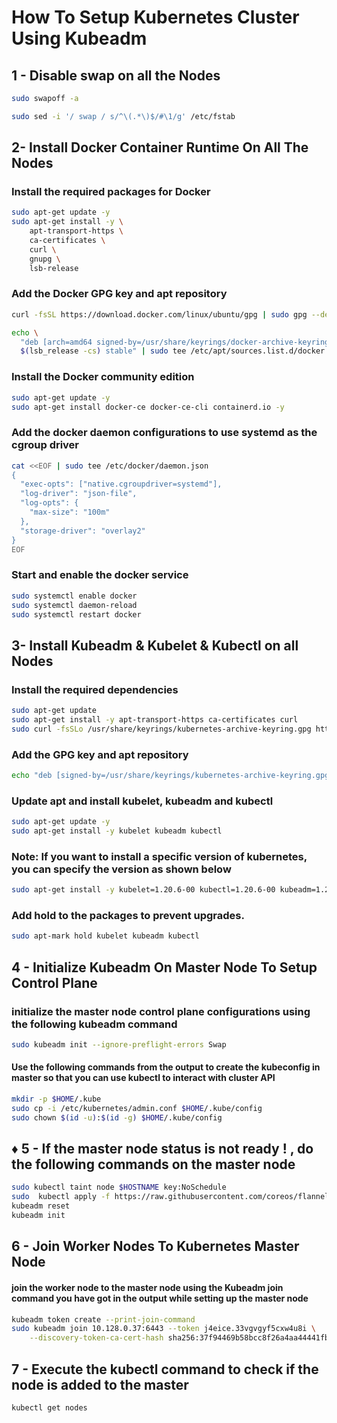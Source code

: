 # How To Setup Kubernetes Cluster Using Kubeadm

## 1 - Disable swap on all the Nodes</h3>

```bash
sudo swapoff -a

sudo sed -i '/ swap / s/^\(.*\)$/#\1/g' /etc/fstab
```

## 2- Install Docker Container Runtime On All The Nodes

### Install the required packages for Docker 
``` bash
sudo apt-get update -y
sudo apt-get install -y \
    apt-transport-https \
    ca-certificates \
    curl \
    gnupg \
    lsb-release
```
### Add the Docker GPG key and apt repository

``` bash
curl -fsSL https://download.docker.com/linux/ubuntu/gpg | sudo gpg --dearmor -o /usr/share/keyrings/docker-archive-keyring.gpg

echo \
  "deb [arch=amd64 signed-by=/usr/share/keyrings/docker-archive-keyring.gpg] https://download.docker.com/linux/ubuntu \
  $(lsb_release -cs) stable" | sudo tee /etc/apt/sources.list.d/docker.list > /dev/null
```
### Install the Docker community edition

``` bash
sudo apt-get update -y
sudo apt-get install docker-ce docker-ce-cli containerd.io -y
```
### Add the docker daemon configurations to use systemd as the cgroup driver
``` bash
cat <<EOF | sudo tee /etc/docker/daemon.json
{
  "exec-opts": ["native.cgroupdriver=systemd"],
  "log-driver": "json-file",
  "log-opts": {
    "max-size": "100m"
  },
  "storage-driver": "overlay2"
}
EOF
```
### Start and enable the docker service
```bash
sudo systemctl enable docker
sudo systemctl daemon-reload
sudo systemctl restart docker
```

## 3- Install Kubeadm & Kubelet & Kubectl on all Nodes

### Install the required dependencies
```bash
sudo apt-get update
sudo apt-get install -y apt-transport-https ca-certificates curl
sudo curl -fsSLo /usr/share/keyrings/kubernetes-archive-keyring.gpg https://packages.cloud.google.com/apt/doc/apt-key.gpg
```
### Add the GPG key and apt repository
```bash
echo "deb [signed-by=/usr/share/keyrings/kubernetes-archive-keyring.gpg] https://apt.kubernetes.io/ kubernetes-xenial main" | sudo tee /etc/apt/sources.list.d/kubernetes.list
```
### Update apt and install kubelet, kubeadm and kubectl
```bash
sudo apt-get update -y
sudo apt-get install -y kubelet kubeadm kubectl
```
### Note: If you want to install a specific version of kubernetes, you can specify the version as shown below
```bash
sudo apt-get install -y kubelet=1.20.6-00 kubectl=1.20.6-00 kubeadm=1.20.6-00
```
### Add hold to the packages to prevent upgrades.
```bash
sudo apt-mark hold kubelet kubeadm kubectl
```
## 4 - Initialize Kubeadm On Master Node To Setup Control Plane

### initialize the master node control plane configurations using the following kubeadm command
```bash
sudo kubeadm init --ignore-preflight-errors Swap
```
#### Use the following commands from the output to create the kubeconfig in master so that you can use kubectl to interact with cluster API
```bash
mkdir -p $HOME/.kube
sudo cp -i /etc/kubernetes/admin.conf $HOME/.kube/config
sudo chown $(id -u):$(id -g) $HOME/.kube/config
```
## &#9830; 5 - If the master node status is not ready ! , do the following commands on the master node 
```bash
sudo kubectl taint node $HOSTNAME key:NoSchedule
sudo  kubectl apply -f https://raw.githubusercontent.com/coreos/flannel/master/Documentation/kube-flannel.yml
kubeadm reset
kubeadm init
```
## 6 - Join Worker Nodes To Kubernetes Master Node
#### join the worker node to the master node using the Kubeadm join command you have got in the output while setting up the master node
```bash
kubeadm token create --print-join-command
sudo kubeadm join 10.128.0.37:6443 --token j4eice.33vgvgyf5cxw4u8i \
    --discovery-token-ca-cert-hash sha256:37f94469b58bcc8f26a4aa44441fb17196a585b37288f85e22475b00c36f1c61
```
## 7 - Execute the kubectl command to check if the node is added to the master
```bash
kubectl get nodes
```



